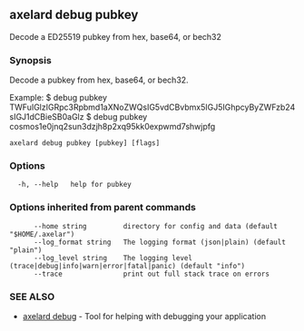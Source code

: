 ## axelard debug pubkey

Decode a ED25519 pubkey from hex, base64, or bech32

### Synopsis

Decode a pubkey from hex, base64, or bech32.

Example:
$ <appd> debug pubkey TWFuIGlzIGRpc3Rpbmd1aXNoZWQsIG5vdCBvbmx5IGJ5IGhpcyByZWFzb24sIGJ1dCBieSB0aGlz
$ <appd> debug pubkey cosmos1e0jnq2sun3dzjh8p2xq95kk0expwmd7shwjpfg

```
axelard debug pubkey [pubkey] [flags]
```

### Options

```
  -h, --help   help for pubkey
```

### Options inherited from parent commands

```
      --home string         directory for config and data (default "$HOME/.axelar")
      --log_format string   The logging format (json|plain) (default "plain")
      --log_level string    The logging level (trace|debug|info|warn|error|fatal|panic) (default "info")
      --trace               print out full stack trace on errors
```

### SEE ALSO

- [axelard debug](axelard_debug.md)	 - Tool for helping with debugging your application
